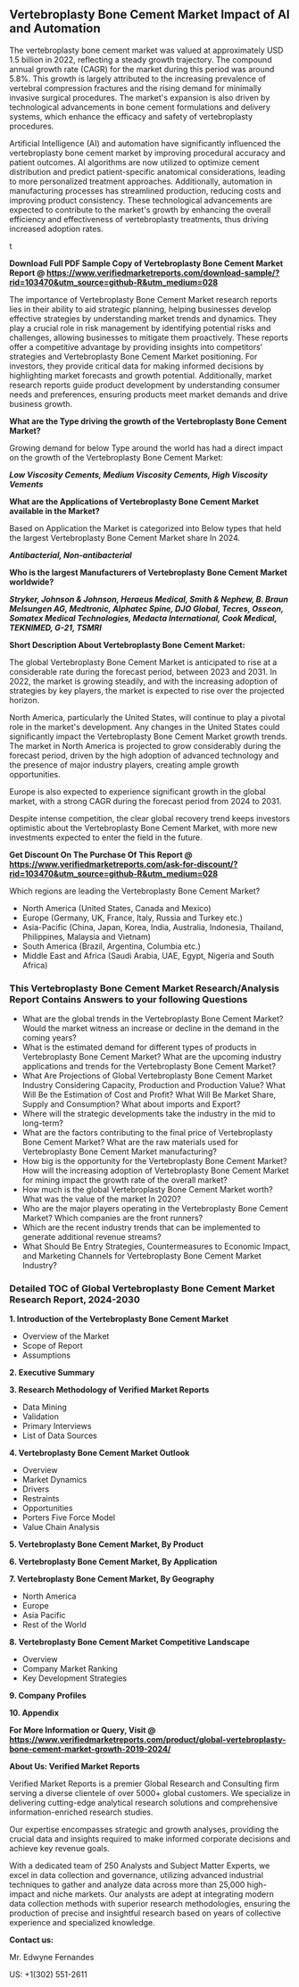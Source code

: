 <h2>Vertebroplasty Bone Cement Market Impact of AI and Automation</h2><p>The vertebroplasty bone cement market was valued at approximately USD 1.5 billion in 2022, reflecting a steady growth trajectory. The compound annual growth rate (CAGR) for the market during this period was around 5.8%. This growth is largely attributed to the increasing prevalence of vertebral compression fractures and the rising demand for minimally invasive surgical procedures. The market's expansion is also driven by technological advancements in bone cement formulations and delivery systems, which enhance the efficacy and safety of vertebroplasty procedures.</p><p>Artificial Intelligence (AI) and automation have significantly influenced the vertebroplasty bone cement market by improving procedural accuracy and patient outcomes. AI algorithms are now utilized to optimize cement distribution and predict patient-specific anatomical considerations, leading to more personalized treatment approaches. Additionally, automation in manufacturing processes has streamlined production, reducing costs and improving product consistency. These technological advancements are expected to contribute to the market's growth by enhancing the overall efficiency and effectiveness of vertebroplasty treatments, thus driving increased adoption rates.</p>t</p><p id="" class=""><strong>Download Full PDF Sample Copy of Vertebroplasty Bone Cement Market Report @ <a href="https://www.verifiedmarketreports.com/download-sample/?rid=103470&utm_source=github-R&utm_medium=028" target="_blank">https://www.verifiedmarketreports.com/download-sample/?rid=103470&utm_source=github-R&utm_medium=028</a></strong></p><p>The importance of&nbsp;Vertebroplasty Bone Cement Market research reports lies in their ability to aid strategic planning, helping businesses develop effective strategies by understanding market trends and dynamics. They play a crucial role in risk management by identifying potential risks and challenges, allowing businesses to mitigate them proactively. These reports offer a competitive advantage by providing insights into competitors' strategies and Vertebroplasty Bone Cement Market positioning. For investors, they provide critical data for making informed decisions by highlighting market forecasts and growth potential. Additionally, market research reports guide product development by understanding consumer needs and preferences, ensuring products meet market demands and drive business growth.</p><p><strong>What are the&nbsp;Type driving the growth of the Vertebroplasty Bone Cement Market?</strong></p><p id="" class="">Growing demand for below Type around the world has had a direct impact on the growth of the Vertebroplasty Bone Cement Market:</p><em><strong>Low Viscosity Cements, Medium Viscosity Cements, High Viscosity Vements</strong></em></p><strong>What are the&nbsp;Applications&nbsp;of Vertebroplasty Bone Cement Market available in the Market?</strong></p><p id="" class="">Based on Application the Market is categorized into Below types that held the largest Vertebroplasty Bone Cement Market share In 2024.</p><em><strong>Antibacterial, Non-antibacterial</strong></em></p><strong>Who is the largest Manufacturers of Vertebroplasty Bone Cement Market worldwide?</strong></p><p><em><strong>Stryker, Johnson & Johnson, Heraeus Medical, Smith & Nephew, B. Braun Melsungen AG, Medtronic, Alphatec Spine, DJO Global, Tecres, Osseon, Somatex Medical Technologies, Medacta International, Cook Medical, TEKNIMED, G-21, TSMRI</strong></em></p><p id="" class=""><strong>Short Description About Vertebroplasty Bone Cement Market:</strong></p><p>The global Vertebroplasty Bone Cement Market is anticipated to rise at a considerable rate during the forecast period, between 2023 and 2031. In 2022, the market is growing steadily, and with the increasing adoption of strategies by key players, the market is expected to rise over the projected horizon.</p><p>North America, particularly the United States, will continue to play a pivotal role in the market's development. Any changes in the United States could significantly impact the Vertebroplasty Bone Cement Market growth trends. The market in North America is projected to grow considerably during the forecast period, driven by the high adoption of advanced technology and the presence of major industry players, creating ample growth opportunities.</p><p>Europe is also expected to experience significant growth in the global market, with a strong CAGR during the forecast period from 2024 to 2031.</p><p>Despite intense competition, the clear global recovery trend keeps investors optimistic about the Vertebroplasty Bone Cement Market, with more new investments expected to enter the field in the future.</p><p id="" class=""><strong>Get Discount On The Purchase Of This Report @ <a href="https://www.verifiedmarketreports.com/ask-for-discount/?rid=103470&utm_source=github-R&utm_medium=028" target="_blank">https://www.verifiedmarketreports.com/ask-for-discount/?rid=103470&utm_source=github-R&utm_medium=028</a></strong></p>Which regions are leading the Vertebroplasty Bone Cement Market?</p><ul><li>North America (United States, Canada and Mexico)</li><li>Europe (Germany, UK, France, Italy, Russia and Turkey etc.)</li><li>Asia-Pacific (China, Japan, Korea, India, Australia, Indonesia, Thailand, Philippines, Malaysia and Vietnam)</li><li>South America (Brazil, Argentina, Columbia etc.)</li><li>Middle East and Africa (Saudi Arabia, UAE, Egypt, Nigeria and South Africa)</li></ul><h3 id="" class="">This Vertebroplasty Bone Cement Market Research/Analysis Report Contains Answers to your following Questions</h3><ul><li>What are the global trends in the Vertebroplasty Bone Cement Market? Would the market witness an increase or decline in the demand in the coming years?</li><li>What is the estimated demand for different types of products in Vertebroplasty Bone Cement Market? What are the upcoming industry applications and trends for the Vertebroplasty Bone Cement Market?</li><li>What Are Projections of Global Vertebroplasty Bone Cement Market Industry Considering Capacity, Production and Production Value? What Will Be the Estimation of Cost and Profit? What Will Be Market Share, Supply and Consumption? What about imports and Export?</li><li>Where will the strategic developments take the industry in the mid to long-term?</li><li>What are the factors contributing to the final price of Vertebroplasty Bone Cement Market? What are the raw materials used for Vertebroplasty Bone Cement Market manufacturing?</li><li>How big is the opportunity for the Vertebroplasty Bone Cement Market? How will the increasing adoption of Vertebroplasty Bone Cement Market for mining impact the growth rate of the overall market?</li><li>How much is the global Vertebroplasty Bone Cement Market worth? What was the value of the market In 2020?</li><li>Who are the major players operating in the Vertebroplasty Bone Cement Market? Which companies are the front runners?</li><li>Which are the recent industry trends that can be implemented to generate additional revenue streams?</li><li>What Should Be Entry Strategies, Countermeasures to Economic Impact, and Marketing Channels for Vertebroplasty Bone Cement Market Industry?</li></ul><h3 id="" class="">Detailed TOC of Global Vertebroplasty Bone Cement Market Research Report, 2024-2030</h3><p id="" class=""><strong>1. Introduction of the Vertebroplasty Bone Cement Market</strong></p><ul><li>Overview of the Market</li><li>Scope of Report</li><li>Assumptions</li></ul><p id="" class=""><strong>2. Executive Summary</strong></p><p id="" class=""><strong>3. Research Methodology of Verified Market Reports</strong></p><ul><li>Data Mining</li><li>Validation</li><li>Primary Interviews</li><li>List of Data Sources</li></ul><p id="" class=""><strong>4. Vertebroplasty Bone Cement Market Outlook</strong></p><ul><li>Overview</li><li>Market Dynamics</li><li>Drivers</li><li>Restraints</li><li>Opportunities</li><li>Porters Five Force Model</li><li>Value Chain Analysis</li></ul><p id="" class=""><strong>5. Vertebroplasty Bone Cement Market, By Product</strong></p><p id="" class=""><strong>6. Vertebroplasty Bone Cement Market, By Application</strong></p><p id="" class=""><strong>7. Vertebroplasty Bone Cement Market, By Geography</strong></p><ul><li>North America</li><li>Europe</li><li>Asia Pacific</li><li>Rest of the World</li></ul><p id="" class=""><strong>8. Vertebroplasty Bone Cement Market Competitive Landscape</strong></p><ul><li>Overview</li><li>Company Market Ranking</li><li>Key Development Strategies</li></ul><p id="" class=""><strong>9. Company Profiles</strong></p><p id="" class=""><strong>10. Appendix</strong></p><p id="" class=""><strong>For More Information or Query, Visit @ <a href="https://www.verifiedmarketreports.com/product/global-vertebroplasty-bone-cement-market-growth-2019-2024/" target="_blank">https://www.verifiedmarketreports.com/product/global-vertebroplasty-bone-cement-market-growth-2019-2024/</a></strong></p><p id="" class=""><strong>About Us: Verified Market Reports</strong></p><p id="" class="">Verified Market Reports is a premier Global Research and Consulting firm serving a diverse clientele of over 5000+ global customers. We specialize in delivering cutting-edge analytical research solutions and comprehensive information-enriched research studies.</p><p id="" class="">Our expertise encompasses strategic and growth analyses, providing the crucial data and insights required to make informed corporate decisions and achieve key revenue goals.</p><p id="" class="">With a dedicated team of 250 Analysts and Subject Matter Experts, we excel in data collection and governance, utilizing advanced industrial techniques to gather and analyze data across more than 25,000 high-impact and niche markets. Our analysts are adept at integrating modern data collection methods with superior research methodologies, ensuring the production of precise and insightful research based on years of collective experience and specialized knowledge.</p><p id="" class=""><strong>Contact us:</strong></p><p id="" class="">Mr. Edwyne Fernandes</p><p id="" class="">US: +1(302) 551-2611</p>